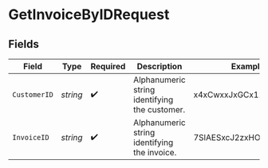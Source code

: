 # GetInvoiceByIDRequest


## Fields

| Field                                         | Type                                          | Required                                      | Description                                   | Example                                       |
| --------------------------------------------- | --------------------------------------------- | --------------------------------------------- | --------------------------------------------- | --------------------------------------------- |
| `CustomerID`                                  | *string*                                      | :heavy_check_mark:                            | Alphanumeric string identifying the customer. | x4xCwxxJxGCx123Rx5xTx                         |
| `InvoiceID`                                   | *string*                                      | :heavy_check_mark:                            | Alphanumeric string identifying the invoice.  | 7SlAESxcJ2zxHOV4gQ9y9X                        |